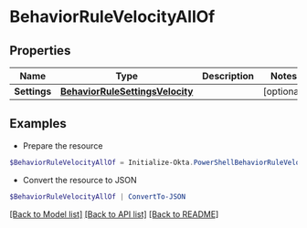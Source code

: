# BehaviorRuleVelocityAllOf
## Properties

Name | Type | Description | Notes
------------ | ------------- | ------------- | -------------
**Settings** | [**BehaviorRuleSettingsVelocity**](BehaviorRuleSettingsVelocity.md) |  | [optional] 

## Examples

- Prepare the resource
```powershell
$BehaviorRuleVelocityAllOf = Initialize-Okta.PowerShellBehaviorRuleVelocityAllOf  -Settings null
```

- Convert the resource to JSON
```powershell
$BehaviorRuleVelocityAllOf | ConvertTo-JSON
```

[[Back to Model list]](../README.md#documentation-for-models) [[Back to API list]](../README.md#documentation-for-api-endpoints) [[Back to README]](../README.md)

